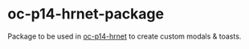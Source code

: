 # oc-p14-hrnet-package
Package to be used in [oc-p14-hrnet](https://github.com/miervaldis42/oc-p14-hrnet) to create custom modals &amp; toasts.
